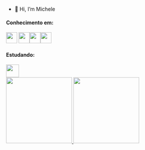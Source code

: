 - 👋 Hi, I’m Michele


#### Conhecimento em:
<img src="https://raw.githubusercontent.com/learnbr/python/master/logo.png" width="30" height="30"/> <img src="https://cdn.worldvectorlogo.com/logos/mysql-6.svg" width="30" height="30"/><img src="https://logospng.org/download/css-3/logo-css-3-2048.png" width="30" height="30"/><img src="https://cdn.worldvectorlogo.com/logos/html-1.svg" width="30" height="30"/>


#### Estudando:

<img src="https://upload.wikimedia.org/wikipedia/commons/thumb/2/27/PHP-logo.svg/2560px-PHP-logo.svg.png" width="35" height="35"/>



<div>
<a href="https://github.com/Jasmim-mii">
<img height="180em" src="https://github-readme-stats.vercel.app/api/top-langs/?username=Jasmim-mii&layout=compact&langs_count=7&theme=dracula"/>
<img height="180em" src="https://github-readme-stats.vercel.app/api?username=Jasmim-mii&show_icons=true&theme=dracula&include_all_commits=true&count_private=true"/>
</div>
<!---
Jasmim-mii/Jasmim-mii is a ✨ special ✨ repository because its `README.md` (this file) appears on your GitHub profile.
You can click the Preview link to take a look at your changes.
--->

  
  

